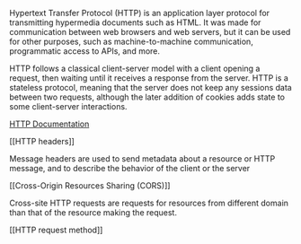 Hypertext Transfer Protocol (HTTP) is an application layer protocol for transmitting hypermedia documents such as HTML. It was made for communication between web browsers and web servers, but it can be used for other purposes, such as machine-to-machine communication, programmatic access to APIs, and more. 

HTTP follows a classical client-server model with a client opening a request, then waiting until it receives a response from the server. HTTP is a stateless protocol, meaning that the server does not keep any sessions data between two requests, although the later addition of cookies adds state to some client-server interactions. 

[HTTP Documentation ](https://developer.mozilla.org/en-US/docs/Web/HTTP)

[[HTTP headers]]

Message headers are used to send metadata about a resource or HTTP message, and to describe the behavior of the client or the server

[[Cross-Origin Resources Sharing (CORS)]]

Cross-site HTTP requests are requests for resources from different domain than that of the resource making the request. 

[[HTTP request method]]
